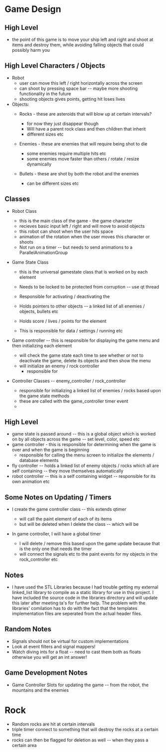 Game Design
=

High Level
-

-	the point of this game is to move your ship left and right and shoot at items and destroy them, while avoiding falling objects that could possibly harm you

High Level Characters / Objects
-

-	Robot
	-	user can move this left / right horizontally across the screen
	-	can shoot by pressing space bar -- maybe more shooting functionality in the future
	-	shooting objects gives points, getting hit loses lives
-	Objects:
	-	Rocks - these are asteroids that will blow up at certain intervals?
		-	for now they just disappear though
		-	Will have a parent rock class and then children that inherit
		-	different sizes etc
	-	Enemies - these are enemies that will require being shot to die
		-	some enemies require multiple hits etc
		-	some enemies move faster than others / rotate / resize dynamically

	-	Bullets - these are shot by both the robot and the enemies
		-	can be different sizes etc

Classes
-

-	Robot Class
	-	this is the main class of the game - the game character
	-	recieves basic input left / right and will move to avoid objects
	-	this robot can shoot when the user hits space
	-	animation of the rotation when the user moves this character or shoots
	-	Not run on a timer -- but needs to send animations to a ParallelAnimationGroup

-	Game State Class
	-	this is the universal gamestate class that is worked on by each element
	-	Needs to be locked to be protected from corruption -- use qt thread
	-	Responsible for activating / deactivating the 
	-	Holds pointers to other objects -- a linked list of all enemies / objects, bullets etc
	-	Holds score / lives / points for the element

	-	This is responsible for data / settings / running etc

-	Game controller -- this is responsible for displaying the game menu and then initializing each element
	-	will check the game state each time to see whether or not to deactivate the game, delete its objects and then show the menu
	-	will initialize an enemy / rock controller
		-	responsible for 


-	Controller Classes -- enemy_controller / rock_controller
	-	responsible for initializing a linked list of enemies / rocks based upon the game state methods
	-	these are called with the game_controller timer event
	-	


High Level
-	

-	game state is passed around -- this is a global object which is worked on by all objects across the game -- set level, color, speed etc
-	game controller - this is responsible for determining when the game is over and when the game is beginning
	-	responsible for calling the menu screen to initialize the elements / database elements
-	fly controller -- holds a linked list of enemy objects / rocks which all are self containing -- they move themselves automatically
-	robot controller -- this is a self containing widget -- responsible for its own animation etc 

Some Notes on Updating / Timers
-

-	I create the game controller class -- this extends qtimer 
	-	will call the paint element of each of its items
	-	but will be deleted when I delete the class -- which will be 

-	In game controller, I will have a global timer
	-	I will delete / remove this based upon the game update because that is the only one that needs the timer
	-	will connect the signals etc to the paint events for my objects in the rock_controller etc


Notes
-

-	I have used the STL Libraries because I had trouble getting my external linked_list library to compile as a static library for use in this project. I have included the source code in the libraries directory and will update this later after meeting ta's for further help. The problem with the libraries' comilation has to do with the fact that the templates implementation files are seperated from the actual header files.

Random Notes
-

-	Signals should not be virtual for custom implementations
-	Look at event filters and signal mappers!
-	Watch diving ints for a float -- need to cast them both as floats otherwise you will get an int answer!


Game Development Notes
-	

-	Game Controller Slots for updating the game -- from the robot, the mountains and the enemies


Rock
=

-	Random rocks are hit at certain intervals 
-	triple timer connect to something that will destroy the rocks at a certain time
-	rocks can then be flagged for deletion as well -- when they pass a certain area
